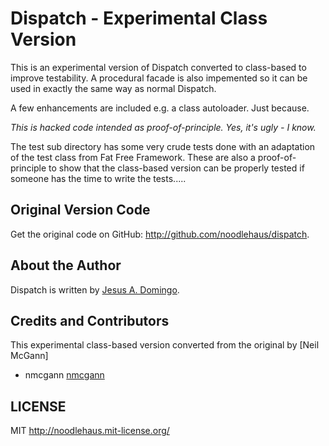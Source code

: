# Dispatch - Experimental Class Version

This is an experimental version of Dispatch converted to class-based to improve
testability. A procedural facade is also impemented so it can be used in exactly the
same way as normal Dispatch.

A few enhancements are included e.g. a class autoloader. Just because.

*This is hacked code intended as proof-of-principle. Yes, it's ugly - I know.*

The test sub directory has some very crude tests done with an adaptation of
the test class from Fat Free Framework. These are also a proof-of-principle
to show that the class-based version can be properly tested if someone has the
time to write the tests.....

## Original Version Code
Get the original code on GitHub: <http://github.com/noodlehaus/dispatch>.

## About the Author

Dispatch is written by [Jesus A. Domingo].

[Jesus A. Domingo]: http://noodlehaus.github.io/

## Credits and Contributors

This experimental class-based version converted from the original by [Neil McGann]

* nmcgann [nmcgann](https://github.com/nmcgann)

## LICENSE
MIT <http://noodlehaus.mit-license.org/>
